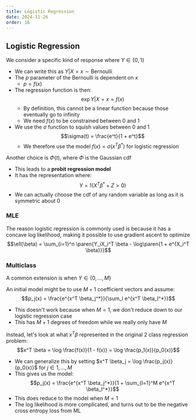 ```yaml
---
title: Logistic Regression
date: 2024-11-26
order: 16
---
```


## Logistic Regression

We consider a specific kind of response where $Y \in \{0, 1\}$

- We can write this as $Y | X = x \sim \text{Bernoulli}$
- The $p$ parameter of the Bernoulli is dependent on $x$
  - $p = f(x)$
- The regression function is then:
  $$\exp{Y | X = x} = f(x)$$
  - By definition, this cannot be a linear function because those eventually go to infinity
  - We need $f(x)$ to be constrained between $0$ and $1$
- We use the $\sigma$ function to squish values between $0$ and $1$
  $$\sigma(t) = \frac{e^t}{1 + e^t}$$
  - We therefore use the model $f(x) = \sigma(x^T \beta^*)$ for logistic regression

Another choice is $\Phi(t)$, where $\Phi$ is the Gaussian cdf

- This leads to a **probit regression model**
- It has the representation where:
  $$Y = 1(X^T \beta^* + Z > 0)$$
- We can actually choose the cdf of any random variable as long as it is symmetric about $0$

### MLE

The reason logistic regression is commonly used is because it has a concave log likelihood, making it possible to use gradient ascent to optimize
$$\ell(\beta) = \sum_{i=1}^n \paren{Y_iX_i^T \beta - \log\paren{1 + e^{X_i^T \beta}}}$$

### Multiclass

A common extension is when $Y \in \{0, \dots, M\}$

An initial model might be to use $M + 1$ coefficient vectors and assume:
$$p_j(x) = \frac{e^{x^T \beta_j^*}}{\sum_l e^{x^T \beta_l^*}}$$

- This doesn't work because when $M = 1$, we don't reduce down to our logistic regression case
- This has $M + 1$ degrees of freedom while we really only have $M$

Instead, let's look at what $x^T \beta$ represented in the original 2 class regression problem:
$$x^T \beta = \log \frac{f(x)}{1 - f(x)} = \log \frac{p_1(x)}{p_0(x)}$$

- We can generalize this by setting $x^T \beta_j = \log \frac{p_j(x)}{p_0(x)}$ for $j \in 1, \dots, M$
- This gives us the model:
  $$p_j(x) = \frac{e^{x^T \beta_j^*}}{1 + \sum_{l=1}^M e^{x^T \beta_l^*}}$$
- This does reduce to the model when $M = 1$
- The log likelihood is more complicated, and turns out to be the negative cross entropy loss from ML
